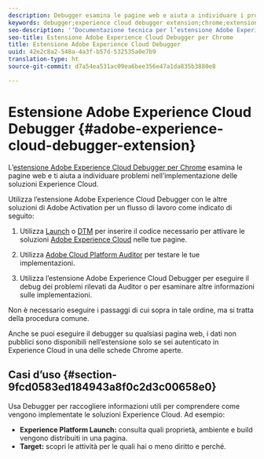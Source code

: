 ```yaml
---
description: Debugger esamina le pagine web e aiuta a individuare i problemi relativi all’implementazione delle soluzioni Experience Cloud
keywords: debugger;experience cloud debugger extension;chrome;extension
seo-description: '‘Documentazione tecnica per l’estensione Adobe Experience Cloud Debugger Chrome: esamina le pagine web e illustra i problemi con le implementazioni delle soluzioni Experience Cloud’'
seo-title: Estensione Adobe Experience Cloud Debugger per Chrome
title: Estensione Adobe Experience Cloud Debugger
uuid: 42e2c8a2-548a-4a3f-b57d-532535a0e7b9
translation-type: ht
source-git-commit: d7a54ea531ac09ea6bee356e47a1da835b3880e8

---
```



# Estensione Adobe Experience Cloud Debugger {#adobe-experience-cloud-debugger-extension}

L’[estensione Adobe Experience Cloud Debugger per Chrome](https://chrome.google.com/webstore/detail/adobe-experience-cloud-de/ocdmogmohccmeicdhlhhgepeaijenapj) esamina le pagine web e ti aiuta a individuare problemi nell’implementazione delle soluzioni Experience Cloud.

Utilizza l’estensione Adobe Experience Cloud Debugger con le altre soluzioni di Adobe Activation per un flusso di lavoro come indicato di seguito:

1. Utilizza [Launch](https://docs.adobelaunch.com) o [DTM](https://experiencecloud.adobe.com/resources/help/it_IT/dtm/) per inserire il codice necessario per attivare le soluzioni [Adobe Experience Cloud](https://marketing.adobe.com/resources/help/it_IT/mcloud/) nelle tue pagine.

1. Utilizza [Adobe Cloud Platform Auditor](https://experiencecloud.adobe.com/resources/help/en_US/auditor/) per testare le tue implementazioni.
1. Utilizza l’estensione Adobe Experience Cloud Debugger per eseguire il debug dei problemi rilevati da Auditor o per esaminare altre informazioni sulle implementazioni.

Non è necessario eseguire i passaggi di cui sopra in tale ordine, ma si tratta della procedura comune.

Anche se puoi eseguire il debugger su qualsiasi pagina web, i dati non pubblici sono disponibili nell’estensione solo se sei autenticato in Experience Cloud in una delle schede Chrome aperte.

## Casi d’uso {#section-9fcd0583ed184943a8f0c2d3c00658e0}

Usa Debugger per raccogliere informazioni utili per comprendere come vengono implementate le soluzioni Experience Cloud. Ad esempio:

* **Experience Platform Launch:** consulta quali proprietà, ambiente e build vengono distribuiti in una pagina.
* **Target:** scopri le attività per le quali hai o meno diritto e perché.
